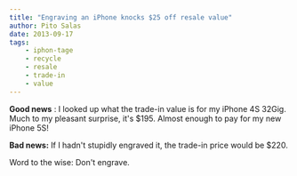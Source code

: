 ```yaml
---
title: "Engraving an iPhone knocks $25 off resale value"
author: Pito Salas
date: 2013-09-17
tags:
    - iphon-tage
    - recycle
    - resale
    - trade-in
    - value
---
```




**Good news** : I looked up what the trade-in value is for my iPhone 4S 32Gig.
Much to my pleasant surprise, it's $195. Almost enough to pay for my new
iPhone 5S!

**Bad news:** If I hadn't stupidly engraved it, the trade-in price would be
$220.

Word to the wise: Don't engrave.


